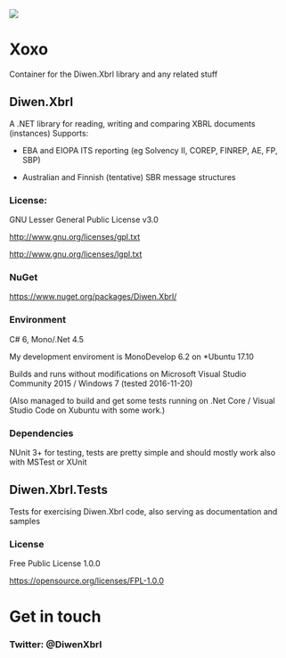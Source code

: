<img src="https://diwen.visualstudio.com/_apis/public/build/definitions/6843cceb-b448-4749-bca8-a422dda79f10/2/badge"/>

# Xoxo
Container for the Diwen.Xbrl library and any related stuff

## Diwen.Xbrl
A .NET library for reading, writing and comparing XBRL documents (instances)
Supports:

- EBA and EIOPA ITS reporting (eg Solvency II, COREP, FINREP, AE, FP, SBP)

- Australian and Finnish (tentative) SBR message structures

### License:

GNU Lesser General Public License v3.0

http://www.gnu.org/licenses/gpl.txt

http://www.gnu.org/licenses/lgpl.txt

### NuGet 
https://www.nuget.org/packages/Diwen.Xbrl/


### Environment
C# 6, Mono/.Net 4.5

My development enviroment is MonoDevelop 6.2 on \*Ubuntu 17.10 

Builds and runs without modifications on Microsoft Visual Studio Community 2015 / Windows 7 (tested 2016-11-20)

(Also managed to build and get some tests running on .Net Core / Visual Studio Code on Xubuntu with some work.)

### Dependencies
NUnit 3+ for testing, tests are pretty simple and should mostly work also with MSTest or XUnit 


## Diwen.Xbrl.Tests
Tests for exercising Diwen.Xbrl code, also serving as documentation and samples

### License

Free Public License 1.0.0

https://opensource.org/licenses/FPL-1.0.0


# Get in touch
### Twitter: @DiwenXbrl
